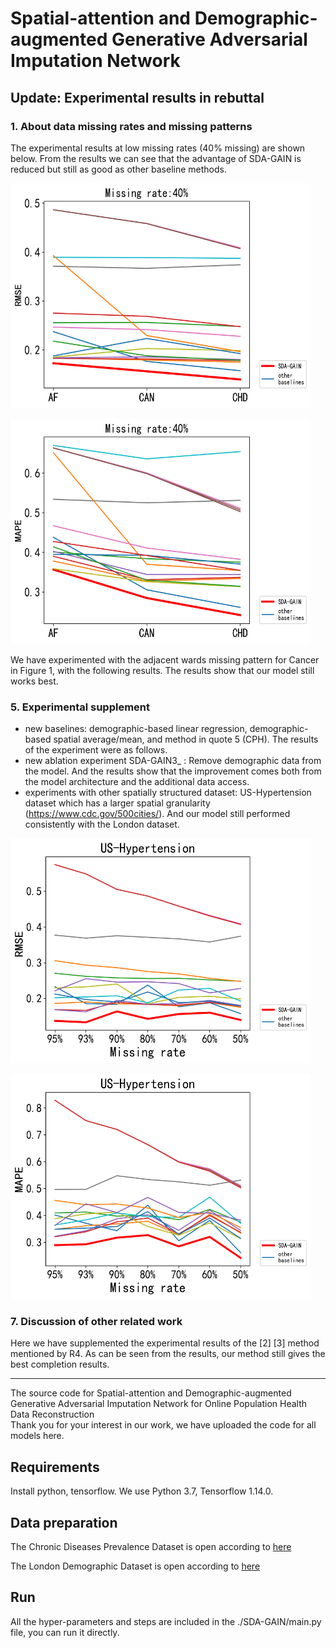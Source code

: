 # Spatial-attention and Demographic-augmented Generative Adversarial Imputation Network

## Update: Experimental results in rebuttal
### 1. About data missing rates and missing patterns

The experimental results at low missing rates (40% missing) are shown below. From the results we can see that the advantage of SDA-GAIN is reduced but still as good as other baseline methods.

<img src="https://github.com/www22SDAGAIN/Paper_pictures/blob/main/missingrate40_RMSE.png" width="480" height="360"/><br/>

<img src="https://github.com/www22SDAGAIN/Paper_pictures/blob/main/missingrate40_MAPE.png" width="480" height="360"/><br/>


We have experimented with the adjacent wards missing pattern for Cancer in Figure 1, with the following results. The results show that our model still works best.


### 5. Experimental supplement
* new baselines: demographic-based linear regression, demographic-based spatial average/mean,  and method in quote 5 (CPH). The results of the experiment were as follows.
* new ablation experiment SDA-GAIN3_ : Remove demographic data from the model. And the results show that the improvement comes both from the model architecture and the additional data access.
* experiments with other spatially structured dataset: US-Hypertension dataset which has a larger spatial granularity (https://www.cdc.gov/500cities/). And our model still performed consistently with the London dataset.

<img src="https://github.com/www22SDAGAIN/Paper_pictures/blob/main/US_RMSE.png" width="480" height="360"/><br/>

<img src="https://github.com/www22SDAGAIN/Paper_pictures/blob/main/US_MAPE.png" width="480" height="360"/><br/>

### 7. Discussion of other related work 
Here we have supplemented the experimental results of the [2] [3] method mentioned by R4. As can be seen from the results, our method still gives the best completion results.




------------------------------------------------------------------------------------------------------------------------
The source code for Spatial-attention and Demographic-augmented Generative Adversarial Imputation Network for Online Population Health Data Reconstruction   
Thank you for your interest in our work, we have uploaded the code for all models here.

## Requirements
Install python, tensorflow. We use Python 3.7, Tensorflow 1.14.0.

## Data preparation
The Chronic Diseases Prevalence Dataset is open according to [here](https://digital.nhs.uk/data-and-information/publications/statistical/quality-and-outcomes-framework-achievement-prevalence-and-exceptions-data)

The London Demographic Dataset is open according to [here](https://data.london.gov.uk/dataset/gla-population-projections-custom-age-tables)

## Run
All the hyper-parameters and steps are included in the ./SDA-GAIN/main.py file, you can run it directly.
